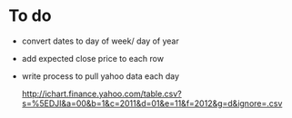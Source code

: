 # To do

* convert dates to day of week/ day of year
* add expected close price to each row
* write process to pull yahoo data each day

    http://ichart.finance.yahoo.com/table.csv?s=%5EDJI&a=00&b=1&c=2011&d=01&e=11&f=2012&g=d&ignore=.csv